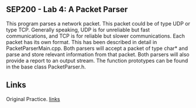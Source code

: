 ## SEP200 - Lab 4: A Packet Parser
This program parses a network packet. This packet could be of type UDP or type TCP. Generally speaking, UDP is for unreliable but fast communications, and TCP is for reliable but slower communications. Each packet has its own format. This has been described in detail in PacketParserMain.cpp. Both parsers will accept a packet of type char* and parse and store relevant information from that packet. Both parsers will also provide a report to an output stream. The function prototypes can be found in the base class PacketParser.h.

## Links
Original Practice. [links](https://github-pages.senecacollege.ca/sep200/Labs/Lab4/Lab4.html)
